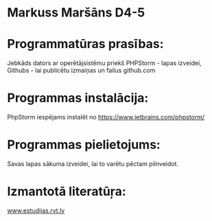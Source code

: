 # Markuss Maršāns D4-5
# Programmatūras prasības:
Jebkāds dators ar operētājsistēmu priekš PHPStorm - lapas izveidei, Githubs - lai publicētu izmaiņas un failus github.com

# Programmas instalācija:
PhpStorm iespējams instalēt no https://www.jetbrains.com/phpstorm/

# Programmas pielietojums:
Savas lapas sākuma izveidei, lai to varētu pēctam pilnveidot.

# Izmantotā literatūŗa:
www.estudijas.rvt.lv
